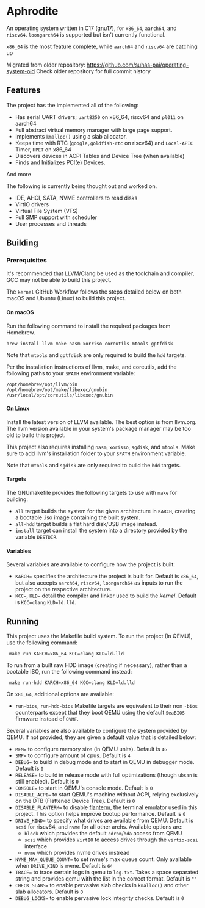 # Aphrodite

An operating system written in C17 (gnu17), for `x86_64`, `aarch64`, and `riscv64`.
`loongarch64` is supported but isn't currently functional.

`x86_64` is the most feature complete, while `aarch64` and `riscv64` are catching up

Migrated from older repository: https://github.com/suhas-pai/operating-system-old
Check older repository for full commit history

## Features

The project has the implemented all of the following:
* Has serial UART drivers; `uart8250` on x86_64, riscv64 and `pl011` on aarch64
* Full abstract virtual memory manager with large page support.
* Implements `kmalloc()` using a slab allocator.
* Keeps time with RTC (`google,goldfish-rtc` on riscv64) and `Local-APIC` Timer, `HPET` on x86_64
* Discovers devices in ACPI Tables and Device Tree (when available)
* Finds and Initializes PCI(e) Devices.

And more

The following is currently being thought out and worked on.
* IDE, AHCI, SATA, NVME controllers to read disks
* VirtIO drivers
* Virtual File System (VFS)
* Full SMP support with scheduler
* User processes and threads

## Building
### Prerequisites

It's recommended that LLVM/Clang be used as the toolchain and compiler, GCC may not
be able to build this project.

The `kernel` GitHub Workflow follows the steps detailed below on both macOS and
Ubuntu (Linux) to build this project.

#### On macOS

Run the following command to install the required packages from Homebrew.

```brew install llvm make nasm xorriso coreutils mtools gptfdisk```

Note that `mtools` and `gptfdisk` are only required to build the `hdd` targets.

Per the installation instructions of llvm, make, and coreutils, add the following
paths to your `$PATH` environment variable:

```
/opt/homebrew/opt/llvm/bin
/opt/homebrew/opt/make/libexec/gnubin
/usr/local/opt/coreutils/libexec/gnubin
```
#### On Linux

Install the latest version of LLVM available. The best option is from llvm.org.
The llvm version available in your system's package manager may be too old to
build this project.

This project also requires installing `nasm`, `xorisso`, `sgdisk`, and `mtools`.
Make sure to add llvm's installation folder to your `$PATH` environment variable.

Note that `mtools` and `sgdisk` are only required to build the `hdd` targets.

#### Targets

The GNUmakefile provides the following targets to use with `make` for building:
 * `all` target builds the system for the given architecture in `KARCH`, creating
   a bootable .iso image containing the built system.
 * `all-hdd` target builds a flat hard disk/USB image instead.
 * `install` target can install the system into a directory provided by the variable `DESTDIR`.

#### Variables

Several variables are available to configure how the project is built:
 * `KARCH=` specifies the architecture the project is built for. Default is `x86_64`,
    but also accepts `aarch64`, `riscv64`, `loongarch64` as inputs to run the
    project on the respective architecture.
 * `KCC=`, `KLD=` detail the compiler and linker used to build the *kernel*.
   Default is `KCC=clang` `KLD=ld.lld`.

## Running

This project uses the Makefile build system. To run the project (In QEMU), use
the following command:

``` make run KARCH=x86_64 KCC=clang KLD=ld.lld```

To run from a built raw HDD image (creating if necessary), rather than a
bootable ISO, run the following command instead:

``` make run-hdd KARCH=x86_64 KCC=clang KLD=ld.lld```

On `x86_64`, additional options are available:
 * `run-bios`, `run-hdd-bios` Makefile targets are equivalent to their non `-bios` counterparts
   except that they boot QEMU using the default `SeaBIOS` firmware instead of `OVMF`.

Several variables are also available to configure the system provided by QEMU.
If not provided, they are given a default value that is detailed below:

  * `MEM=` to configure memory size (in QEMU units). Default is `4G`
  * `SMP=` to configure amount of cpus. Default is `4`
  * `DEBUG=` to build in debug mode and to start in QEMU in debugger mode. Default is `0`
  * `RELEASE=` to build in release mode with full optimizations (though `ubsan` is still enabled). Default is `0`
  * `CONSOLE=` to start in QEMU's console mode. Default is `0`
  * `DISABLE_ACPI=` to start QEMU's machine without ACPI, relying exclusively on the DTB (Flattened Device Tree).
    Default is `0`
  * `DISABLE_FLANTERM=` to disable [flanterm](https://github.com/mintsuki/flanterm), the terminal emulator used in this project.
    This option helps improve bootup performance. Default is `0`
  * `DRIVE_KIND=` to specify what drives are available from QEMU. Default is `scsi` for riscv64, and `nvme` for all other archs.
    Available options are:
     * `block` which provides the default `cdrom`/`hda` access from QEMU
     * `scsi` which provides `VirtIO` to access drives through the `virtio-scsi` interface
     * `nvme` which provides nvme drives instread
  * `NVME_MAX_QUEUE_COUNT=` to set nvme's max queue count. Only available when `DRIVE_KIND` is nvme. Default is `64`
  * `TRACE=` to trace certain logs in qemu to `log.txt`. Takes a space separated string and provides qemu
    with the list in the correct format. Default is `""`
  * `CHECK_SLABS=` to enable pervasive slab checks in `kmalloc()` and other slab allocators. Default is `0`
  * `DEBUG_LOCKS=` to enable pervasive lock integrity checks. Default is `0`
